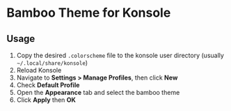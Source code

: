 # Bamboo Theme for Konsole

## Usage

1. Copy the desired `.colorscheme` file to the konsole user directory (usually
   `~/.local/share/konsole`)
2. Reload Konsole
3. Navigate to **Settings > Manage Profiles**, then click **New**
4. Check **Default Profile**
5. Open the **Appearance** tab and select the bamboo theme
6. Click **Apply** then **OK**
